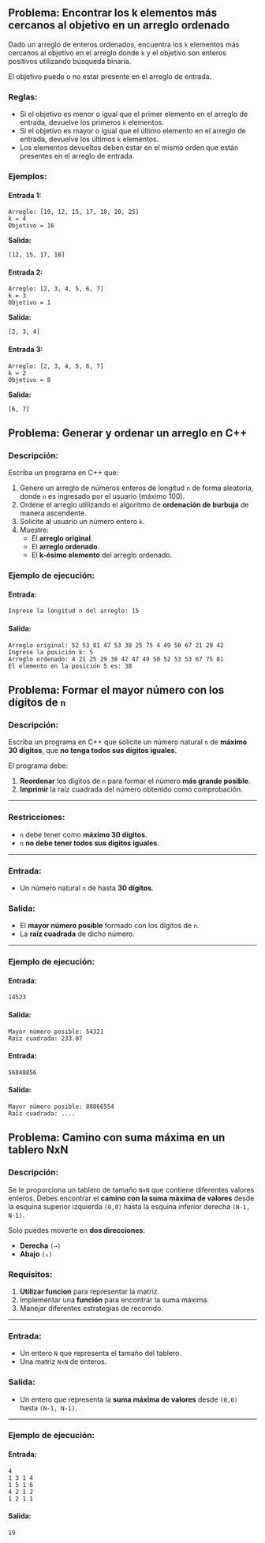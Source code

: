 ## Problema: Encontrar los k elementos más cercanos al objetivo en un arreglo ordenado

Dado un arreglo de enteros ordenados, encuentra los `k` elementos más cercanos al objetivo en el arreglo donde `k` y el objetivo son enteros positivos utilizando búsqueda binaria.  

El objetivo puede o no estar presente en el arreglo de entrada.  

### Reglas:
- Si el objetivo es menor o igual que el primer elemento en el arreglo de entrada, devuelve los primeros `k` elementos.
- Si el objetivo es mayor o igual que el último elemento en el arreglo de entrada, devuelve los últimos `k` elementos.
- Los elementos devueltos deben estar en el mismo orden que están presentes en el arreglo de entrada.

### Ejemplos:

#### Entrada 1:
```plaintext
Arreglo: [10, 12, 15, 17, 18, 20, 25]
k = 4
Objetivo = 16
```
**Salida:**
```plaintext
[12, 15, 17, 18]
```

#### Entrada 2:
```plaintext
Arreglo: [2, 3, 4, 5, 6, 7]
k = 3
Objetivo = 1
```
**Salida:**
```plaintext
[2, 3, 4]
```

#### Entrada 3:
```plaintext
Arreglo: [2, 3, 4, 5, 6, 7]
k = 2
Objetivo = 8
```
**Salida:**
```plaintext
[6, 7]
```




## Problema: Generar y ordenar un arreglo en C++

### Descripción:
Escriba un programa en C++ que:
1. Genere un arreglo de números enteros de longitud `n` de forma aleatoria, donde `n` es ingresado por el usuario (máximo 100).
2. Ordene el arreglo utilizando el algoritmo de **ordenación de burbuja** de manera ascendente.
3. Solicite al usuario un número entero `k`.
4. Muestre:
   - El **arreglo original**.
   - El **arreglo ordenado**.
   - El **k-ésimo elemento** del arreglo ordenado.

### Ejemplo de ejecución:

#### Entrada:
```plaintext
Ingrese la longitud n del arreglo: 15
```
#### Salida:
```plaintext
Arreglo original: 52 53 81 47 53 38 25 75 4 49 50 67 21 29 42
Ingrese la posición k: 5
Arreglo ordenado: 4 21 25 29 38 42 47 49 50 52 53 53 67 75 81
El elemento en la posición 5 es: 38
```





## Problema: Formar el mayor número con los dígitos de `n`

### **Descripción**:
Escriba un programa en C++ que solicite un número natural `n` de **máximo 30 dígitos**, que **no tenga todos sus dígitos iguales**.  

El programa debe:
1. **Reordenar** los dígitos de `n` para formar el número **más grande posible**.
2. **Imprimir** la raíz cuadrada del número obtenido como comprobación.

---

### **Restricciones**:
- `n` debe tener como **máximo 30 dígitos**.
- `n` **no debe tener todos sus dígitos iguales**.

---

### **Entrada:**
- Un número natural `n` de hasta **30 dígitos**.

### **Salida:**
- El **mayor número posible** formado con los dígitos de `n`.
- La **raíz cuadrada** de dicho número.

---

### **Ejemplo de ejecución**:

#### **Entrada**:
```plaintext
14523
```

#### **Salida**:
```plaintext
Mayor número posible: 54321
Raíz cuadrada: 233.07
``` 

#### **Entrada**:
```plaintext
56848856
```

#### **Salida**:
```plaintext
Mayor número posible: 88866554
Raíz cuadrada: ....
``` 









## Problema: Camino con suma máxima en un tablero NxN

### Descripción:
Se le proporciona un tablero de tamaño `N×N` que contiene diferentes valores enteros. Debes encontrar el **camino con la suma máxima de valores** desde la esquina superior izquierda `(0,0)` hasta la esquina inferior derecha `(N-1, N-1)`.  

Solo puedes moverte en **dos direcciones**:
- **Derecha** `(→)`
- **Abajo** `(↓)`

### Requisitos: 
1. **Utilizar funcion** para representar la matriz.
2. Implementar una **función** para encontrar la suma máxima.
3. Manejar diferentes estrategias de recorrido. 

---

### **Entrada:**
- Un entero `N` que representa el tamaño del tablero.
- Una matriz `N×N` de enteros.

### **Salida:**
- Un entero que representa la **suma máxima de valores** desde `(0,0)` hasta `(N-1, N-1)`.

---

### **Ejemplo de ejecución:**

#### **Entrada:**
```plaintext
4
1 3 1 4
1 5 1 6
4 2 1 2
1 2 1 1
```

#### **Salida:**
```plaintext
19
```



